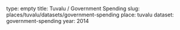 type: empty
title: Tuvalu / Government Spending
slug: places/tuvalu/datasets/government-spending
place: tuvalu
dataset: government-spending
year: 2014
